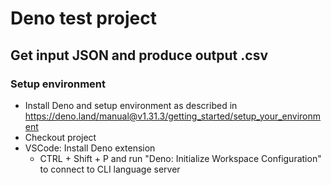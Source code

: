 # Deno test project

## Get input JSON and produce output .csv

### Setup environment
- Install Deno and setup environment as described in https://deno.land/manual@v1.31.3/getting_started/setup_your_environment
- Checkout project
- VSCode: Install Deno extension
    - CTRL + Shift + P and run "Deno: Initialize Workspace Configuration" to connect to CLI language server


